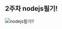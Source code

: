 ## 2주차 nodejs필기!
![nodejs필기!!](https://user-images.githubusercontent.com/80961346/129721825-91105401-b95a-4396-a353-903e280c38fc.PNG)
